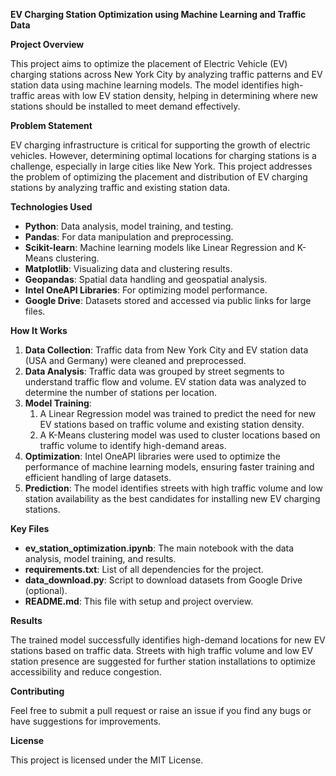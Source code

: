 ﻿**EV Charging Station Optimization using Machine Learning and Traffic Data**

**Project Overview**

This project aims to optimize the placement of Electric Vehicle (EV) charging stations across New York City by analyzing traffic patterns and EV station data using machine learning models. The model identifies high-traffic areas with low EV station density, helping in determining where new stations should be installed to meet demand effectively.

**Problem Statement**

EV charging infrastructure is critical for supporting the growth of electric vehicles. However, determining optimal locations for charging stations is a challenge, especially in large cities like New York. This project addresses the problem of optimizing the placement and distribution of EV charging stations by analyzing traffic and existing station data.

**Technologies Used**

- **Python**: Data analysis, model training, and testing.
- **Pandas**: For data manipulation and preprocessing.
- **Scikit-learn**: Machine learning models like Linear Regression and K-Means clustering.
- **Matplotlib**: Visualizing data and clustering results.
- **Geopandas**: Spatial data handling and geospatial analysis.
- **Intel OneAPI Libraries**: For optimizing model performance.
- **Google Drive**: Datasets stored and accessed via public links for large files.

**How It Works**

1. **Data Collection**: Traffic data from New York City and EV station data (USA and Germany) were cleaned and preprocessed.
1. **Data Analysis**: Traffic data was grouped by street segments to understand traffic flow and volume. EV station data was analyzed to determine the number of stations per location.
1. **Model Training**:
   1. A Linear Regression model was trained to predict the need for new EV stations based on traffic volume and existing station density.
   1. A K-Means clustering model was used to cluster locations based on traffic volume to identify high-demand areas.
1. **Optimization**: Intel OneAPI libraries were used to optimize the performance of machine learning models, ensuring faster training and efficient handling of large datasets.
1. **Prediction**: The model identifies streets with high traffic volume and low station availability as the best candidates for installing new EV charging stations.

**Key Files**

- **ev\_station\_optimization.ipynb**: The main notebook with the data analysis, model training, and results.
- **requirements.txt**: List of all dependencies for the project.
- **data\_download.py**: Script to download datasets from Google Drive (optional).
- **README.md**: This file with setup and project overview.

**Results**

The trained model successfully identifies high-demand locations for new EV stations based on traffic data. Streets with high traffic volume and low EV station presence are suggested for further station installations to optimize accessibility and reduce congestion.

**Contributing**

Feel free to submit a pull request or raise an issue if you find any bugs or have suggestions for improvements.

**License**

This project is licensed under the MIT License.


